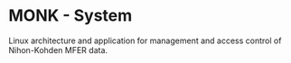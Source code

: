 # MONK - System

Linux architecture and application for management and access control of Nihon-Kohden MFER data.